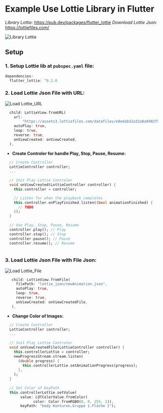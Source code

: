 # Example Use Lottie Library in Flutter

*Library Lottie:* https://pub.dev/packages/flutter_lottie
*Download Lottie Json:* https://lottiefiles.com/

![Library Lottie](https://github.com/huubao2309/example_lottie_flutter/blob/master/images/lottie_full.gif)

## Setup

### 1. Setup **Lottie** lib at `pubspec.yaml` file:

```dart
dependencies:
  flutter_lottie: ^0.2.0
```

### 2. Load Lottie Json File with URL:

![Load Lottie_URL](https://github.com/huubao2309/example_lottie_flutter/blob/master/images/lottie_part_1.gif)

```dart
  child: LottieView.fromURL(
    url:
        "https://assets3.lottiefiles.com/datafiles/e8edab32a32a8a9402f9cd63b457993c/Plane.json",
    autoPlay: true,
    loop: true,
    reverse: true,
    onViewCreated: onViewCreated,
  ),
```

+ **Create Controler for handle Play, Stop, Pause, Resume:**

```dart
  // Create Controller
  LottieController controller;
  ...
  
  // Init Play Lottie Controler
  void onViewCreated(LottieController controller) {
    this.controller = controller;

    // Listen for when the playback completes
    this.controller.onPlayFinished.listen((bool animationFinished) {
      // TODO
    });
  }
  
  // Use Play, Stop, Pause, Resume
  controller.play(); // Play
  controller.stop(); // Stop
  controller.pause(); // Pause
  controller.resume(); // Resume
  
```

### 3. Load Lottie Json File with File Json:

![Load Lottie_File](https://github.com/huubao2309/example_lottie_flutter/blob/master/images/lottie_part_2.gif)

```dart
   child: LottieView.fromFile(
     filePath: "lottie_json/newAnimation.json",
     autoPlay: true,
     loop: true,
     reverse: true,
     onViewCreated: onViewCreatedFile,
   ),
```

+ **Change Color of Images:**

```dart
  // Create Controller
  LottieController controller;
  ...
  
  // Init Play Lottie Controler
  void onViewCreatedFile(LottieController controller) {
    this.controllerLottie = controller;
    newProgressStream.stream.listen(
      (double progress) {
        this.controllerLottie.setAnimationProgress(progress);
      },
    );
  }
  
  // Set Color of KeyPath
  this.controllerLottie.setValue(
       value: LOTColorValue.fromColor(
             color: Color.fromRGBO(0, 0, 255, 1)),
       keyPath: "body Konturen.Gruppe 1.Fläche 1");
  
```
